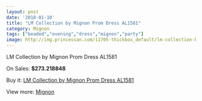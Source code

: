 ```yaml
---
layout: post
date: '2018-01-10'
title: "LM Collection by Mignon Prom Dress AL1581"
category: Mignon
tags: ["beaded","evening","dress","mignon","party"]
image: http://img.princessan.com/11705-thickbox_default/lm-collection-by-mignon-prom-dress-al1581.jpg
---
```

LM Collection by Mignon Prom Dress AL1581

On Sales: **$273.218848**
<a href="https://www.princessan.com/en/mignon/5468-lm-collection-by-mignon-prom-dress-al1581.html"><amp-img layout="responsive" width="600" height="600" src="//img.princessan.com/11705-thickbox_default/lm-collection-by-mignon-prom-dress-al1581.jpg" alt="LM Collection by Mignon Prom Dress AL1581 0" /></a>

Buy it: [LM Collection by Mignon Prom Dress AL1581](https://www.princessan.com/en/mignon/5468-lm-collection-by-mignon-prom-dress-al1581.html "LM Collection by Mignon Prom Dress AL1581")

View more: [Mignon](https://www.princessan.com/en/44-mignon "Mignon")